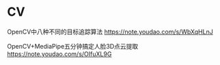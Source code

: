 # CV
OpenCV中八种不同的目标追踪算法
https://note.youdao.com/s/WbXqHLnJ

OpenCV+MediaPipe五分钟搞定人脸3D点云提取
https://note.youdao.com/s/OIfuXL9G
